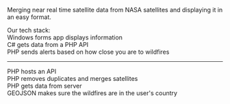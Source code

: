 Merging near real time satellite data from NASA satellites and displaying it in an easy format. <br>

Our tech stack: <br>
Windows forms app displays information <br>
C# gets data from a PHP API <br>
PHP sends alerts based on how close you are to wildfires <br>

---------

PHP hosts an API <br>
PHP removes duplicates and merges satellites <br>
PHP gets data from server <br>
GEOJSON makes sure the wildfires are in the user's country <br>
